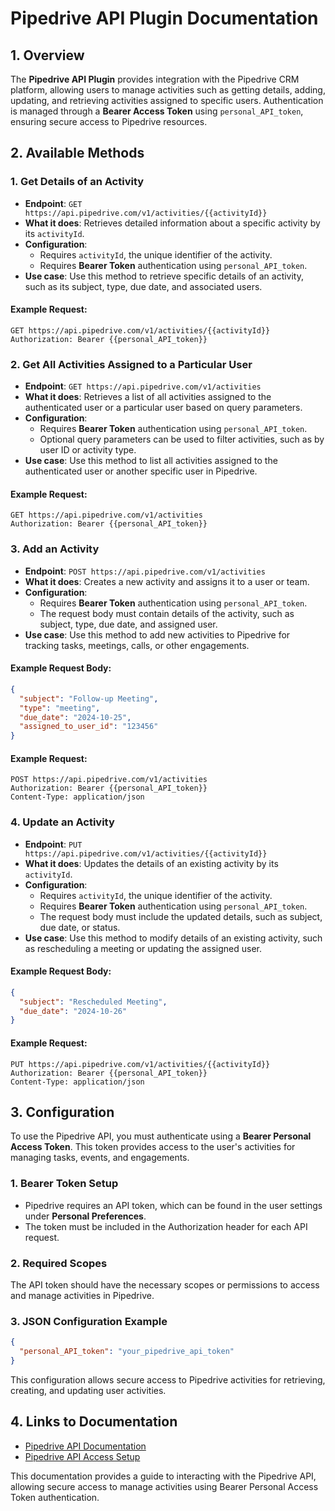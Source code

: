 # Pipedrive API Plugin Documentation

## 1. Overview

The **Pipedrive API Plugin** provides integration with the Pipedrive CRM platform, allowing users to manage activities such as getting details, adding, updating, and retrieving activities assigned to specific users. Authentication is managed through a **Bearer Access Token** using `personal_API_token`, ensuring secure access to Pipedrive resources.

## 2. Available Methods

### 1. **Get Details of an Activity**
   - **Endpoint**: `GET https://api.pipedrive.com/v1/activities/{{activityId}}`
   - **What it does**: Retrieves detailed information about a specific activity by its `activityId`.
   - **Configuration**:
     - Requires `activityId`, the unique identifier of the activity.
     - Requires **Bearer Token** authentication using `personal_API_token`.
   - **Use case**: Use this method to retrieve specific details of an activity, such as its subject, type, due date, and associated users.

#### Example Request:
```http
GET https://api.pipedrive.com/v1/activities/{{activityId}}
Authorization: Bearer {{personal_API_token}}
```

### 2. **Get All Activities Assigned to a Particular User**
   - **Endpoint**: `GET https://api.pipedrive.com/v1/activities`
   - **What it does**: Retrieves a list of all activities assigned to the authenticated user or a particular user based on query parameters.
   - **Configuration**:
     - Requires **Bearer Token** authentication using `personal_API_token`.
     - Optional query parameters can be used to filter activities, such as by user ID or activity type.
   - **Use case**: Use this method to list all activities assigned to the authenticated user or another specific user in Pipedrive.

#### Example Request:
```http
GET https://api.pipedrive.com/v1/activities
Authorization: Bearer {{personal_API_token}}
```

### 3. **Add an Activity**
   - **Endpoint**: `POST https://api.pipedrive.com/v1/activities`
   - **What it does**: Creates a new activity and assigns it to a user or team.
   - **Configuration**:
     - Requires **Bearer Token** authentication using `personal_API_token`.
     - The request body must contain details of the activity, such as subject, type, due date, and assigned user.
   - **Use case**: Use this method to add new activities to Pipedrive for tracking tasks, meetings, calls, or other engagements.

#### Example Request Body:
```json
{
  "subject": "Follow-up Meeting",
  "type": "meeting",
  "due_date": "2024-10-25",
  "assigned_to_user_id": "123456"
}
```

#### Example Request:
```http
POST https://api.pipedrive.com/v1/activities
Authorization: Bearer {{personal_API_token}}
Content-Type: application/json
```

### 4. **Update an Activity**
   - **Endpoint**: `PUT https://api.pipedrive.com/v1/activities/{{activityId}}`
   - **What it does**: Updates the details of an existing activity by its `activityId`.
   - **Configuration**:
     - Requires `activityId`, the unique identifier of the activity.
     - Requires **Bearer Token** authentication using `personal_API_token`.
     - The request body must include the updated details, such as subject, due date, or status.
   - **Use case**: Use this method to modify details of an existing activity, such as rescheduling a meeting or updating the assigned user.

#### Example Request Body:
```json
{
  "subject": "Rescheduled Meeting",
  "due_date": "2024-10-26"
}
```

#### Example Request:
```http
PUT https://api.pipedrive.com/v1/activities/{{activityId}}
Authorization: Bearer {{personal_API_token}}
Content-Type: application/json
```

## 3. Configuration

To use the Pipedrive API, you must authenticate using a **Bearer Personal Access Token**. This token provides access to the user's activities for managing tasks, events, and engagements.

### 1. **Bearer Token Setup**
   - Pipedrive requires an API token, which can be found in the user settings under **Personal Preferences**.
   - The token must be included in the Authorization header for each API request.

### 2. **Required Scopes**
   The API token should have the necessary scopes or permissions to access and manage activities in Pipedrive.

### 3. **JSON Configuration Example**

```json
{
  "personal_API_token": "your_pipedrive_api_token"
}
```

This configuration allows secure access to Pipedrive activities for retrieving, creating, and updating user activities.

## 4. Links to Documentation

- [Pipedrive API Documentation](https://pipedrive.readme.io/docs/activities)
- [Pipedrive API Access Setup](https://pipedrive.readme.io/docs/how-to-find-the-api-token)

This documentation provides a guide to interacting with the Pipedrive API, allowing secure access to manage activities using Bearer Personal Access Token authentication.
